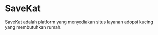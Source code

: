 # SaveKat
SaveKat adalah platform yang menyediakan situs layanan adopsi kucing yang membutuhkan rumah.
